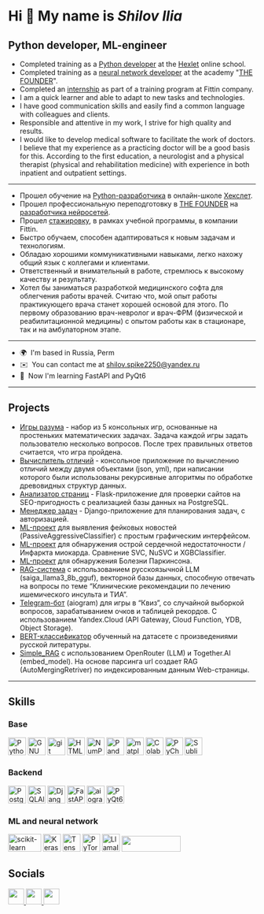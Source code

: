 Hi 👋 My name is _**Shilov Ilia**_
============================
Python developer, ML-engineer
----------------
- Completed training as a [Python developer](https://storage.yandexcloud.net/spike2250-docs/Hexlet_Shilov_IS_eng.jpg) at the [Hexlet](https://ru.hexlet.io/) online school.
- Completed training as a [neural network developer](https://storage.yandexcloud.net/spike2250-docs/Diploma_of_professional_retraining_Shilov_IS.pdf) at the academy "[THE FOUNDER](https://dnk.the-founder.ru/)".
- Completed an [internship](https://storage.yandexcloud.net/spike2250-docs/Fittin_gratitude_Shilov_IS.pdf) as part of a training program at Fittin company.
- I am a quick learner and able to adapt to new tasks and technologies.
- I have good communication skills and easily find a common language with colleagues and clients.
- Responsible and attentive in my work, I strive for high quality and results.
- I would like to develop medical software to facilitate the work of doctors.
  I believe that my experience as a practicing doctor will be a good basis for this.
  According to the first education, a neurologist and a physical therapist (physical and rehabilitation medicine)
  with experience in both inpatient and outpatient settings.
----------------
- Прошел обучение на [Python-разработчика](https://storage.yandexcloud.net/spike2250-docs/Hexlet_Shilov_IS_rus.jpg) в онлайн-школе [Хекслет](https://ru.hexlet.io/).
- Прошел профессиональную переподготовку в [THE FOUNDER](https://dnk.the-founder.ru/) на [разработчика нейросетей](https://storage.yandexcloud.net/spike2250-docs/Diploma_of_professional_retraining_Shilov_IS.pdf).
- Прошел [стажировку](https://storage.yandexcloud.net/spike2250-docs/Fittin_gratitude_Shilov_IS.pdf), в рамках учебной программы, в компании Fittin.
- Быстро обучаем, способен адаптироваться к новым задачам и технологиям.
- Обладаю хорошими коммуникативными навыками, легко нахожу общий язык с коллегами и клиентами.
- Ответственный и внимательный в работе, стремлюсь к высокому качеству и результату.
- Хотел бы заниматься разработкой медицинского софта для облегчения работы врачей.
  Считаю что, мой опыт работы практикующего врача станет хорошей основой для этого.
  По первому образованию врач-невролог и врач-ФРМ (физической и реабилитационной медицины)
  с опытом работы как в стационаре, так и на амбулаторном этапе.
----------------
*   🌍  I'm based in Russia, Perm
*   ✉️  You can contact me at [shilov.spike2250@yandex.ru](mailto:shilov.spike2250@yandex.ru)
*   🧠  Now I'm learning FastAPI and PyQt6
----------------
## Projects
- [Игры разума](https://github.com/Spike2250/python-project-49) - набор из 5 консольных игр, основанные на простеньких математических задачах. Задача каждой игры задать пользователю несколько вопросов. После трех правильных ответов считается, что игра пройдена.
- [Вычислитель отличий](https://github.com/Spike2250/python-project-50) - консольное приложение по вычислению отличий между двумя объектами (json, yml), при написании которого были использованы рекурсивные алгоритмы по обработке древовидных структур данных.
- [Анализатор страниц](https://github.com/Spike2250/python-project-83) - Flask-приложение для проверки сайтов на SEO-пригодность с реализацией базы данных на PostgreSQL.
- [Менеджер задач](https://github.com/Spike2250/python-project-52) - Django-приложение для планирования задач, с авторизацией.
- [ML-проект](https://github.com/Spike2250/check_fake_news) для выявления фейковых новостей (PassiveAggressiveClassifier) с простым графическим интерфейсом.
- [ML-проект](https://github.com/Spike2250/ML-project-Heart-attack-prediction) для обнаружения острой сердечной недостаточности / Инфаркта миокарда. Сравнение SVC, NuSVC и XGBClassifier.
- [ML-проект](https://github.com/Spike2250/ML-project-Detecting-Parkinson-Disease) для обнаружения Болезни Паркинсона.
- [RAG-система](https://github.com/Spike2250/RAG_LlamaIndex_Saiga) с использованием русскоязычной LLM (saiga_llama3_8b_gguf), векторной базы данных, способную отвечать на вопросы по теме “Клинические рекомендации по лечению ишемического инсульта и ТИА”.
- [Telegram-бот](https://github.com/Spike2250/Quiz_bot_ydb) (aiogram) для игры в “Квиз”, со случайной выборкой вопросов, зарабатыванием очков и таблицей рекордов. С использованием Yandex.Cloud (API Gateway, Cloud Function, YDB, Object Storage).
- [BERT-классификатор](https://github.com/Spike2250/BERT_classification) обученный на датасете с произведениями русской литературы.
- [Simple_RAG](https://github.com/Spike2250/Simple_RAG) с использованием OpenRouter (LLM) и Together.AI (embed_model). На основе парсинга url создает RAG (AutoMergingRetriver) по индексированным данным Web-страницы.
----------------
## Skills
### Base
<p align="left">
  <a href="https://www.python.org/" target="_blank" rel="noreferrer"><img src="https://raw.githubusercontent.com/danielcranney/readme-generator/main/public/icons/skills/python-colored.svg" width="36" height="36" alt="Python" /></a>
  <a href="https://www.gnu.org/software/bash/" target="_blank" rel="noreferrer"><img src="https://raw.githubusercontent.com/danielcranney/readme-generator/main/public/icons/skills/gnubash.svg" width="36" height="36" alt="GNU Bash" /></a>
  <a href="https://git-scm.com/" target="_blank" rel="noreferrer"><img src="https://git-scm.com/images/logos/downloads/Git-Icon-1788C.svg" width="36" height="36" alt="git" /></a>
  <a href="https://developer.mozilla.org/en-US/docs/Glossary/HTML5" target="_blank" rel="noreferrer"><img src="https://raw.githubusercontent.com/danielcranney/readme-generator/main/public/icons/skills/html5-colored.svg" width="36" height="36" alt="HTML5" /></a>
  <a href="https://numpy.org/" target="_blank" rel="noreferrer"><img src="https://logosandtypes.com/wp-content/uploads/2024/02/numpy.svg" width="36" height="36" alt="NumPy" /></a>
  <a href="https://pandas.pydata.org/" target="_blank" rel="noreferrer"><img src="https://icon.icepanel.io/Technology/svg/Pandas.svg" width="36" height="36" alt="Pandas" /></a>
  <a href="https://matplotlib.org/" target="_blank" rel="noreferrer"><img src="https://upload.wikimedia.org/wikipedia/commons/8/84/Matplotlib_icon.svg" width="36" height="36" alt="matplotlib" /></a>
  <a href="https://colab.google/" target="_blank" rel="noreferrer"><img src="https://upload.wikimedia.org/wikipedia/commons/archive/d/d0/20221103151430%21Google_Colaboratory_SVG_Logo.svg" width="36" height="36" alt="Colab" /></a>
  <a href="https://www.jetbrains.com/pycharm/" target="_blank" rel="noreferrer"><img src="https://upload.wikimedia.org/wikipedia/commons/1/1d/PyCharm_Icon.svg" width="36" height="36" alt="PyCharm" /></a>
  <a href="https://www.sublimetext.com/index2" target="_blank" rel="noreferrer"><img src="https://raw.githubusercontent.com/danielcranney/readme-generator/main/public/icons/skills/sublimetext.svg" width="36" height="36" alt="Sublime Text" /></a>
</p>

### Backend
<p align="left">
  <a href="https://www.postgresql.org/" target="_blank" rel="noreferrer"><img src="https://raw.githubusercontent.com/danielcranney/readme-generator/main/public/icons/skills/postgresql-colored.svg" width="36" height="36" alt="PostgreSQL" /></a>
  <a href="https://www.sqlalchemy.org/" target="_blank" rel="noreferrer"><img src="https://upload.wikimedia.org/wikipedia/commons/archive/d/d7/20231226153634%21SQLAlchemy.svg" width="36" height="36" alt="SQLAlchemy" /></a>
  <a href="https://www.djangoproject.com/" target="_blank" rel="noreferrer"><img src="https://raw.githubusercontent.com/danielcranney/readme-generator/main/public/icons/skills/django-colored.svg" width="36" height="36" alt="Django" /></a>
  <a href="https://fastapi.tiangolo.com/" target="_blank" rel="noreferrer"><img src="https://cdn.worldvectorlogo.com/logos/fastapi-1.svg" width="36" height="36" alt="FastAPI" /></a>
  <a href="https://aiogram.dev/" target="_blank" rel="noreferrer"><img src="https://aiogram.dev/assets/images/aiogram-logo.svg" width="36" height="36" alt="aiogram" /></a>
  <a href="https://pypi.org/project/PyQt6/" target="_blank" rel="noreferrer"><img src="https://upload.wikimedia.org/wikipedia/commons/e/e6/Python_and_Qt.svg" width="36" height="36" alt="PyQt6" /></a>
</p>

### ML and neural network
<p align="left">
  <a href="https://scikit-learn.org/" target="_blank" rel="noreferrer"><img src="https://upload.wikimedia.org/wikipedia/commons/0/05/Scikit_learn_logo_small.svg" width="67" height="36" alt="scikit-learn" /></a>
  <a href="https://keras.io/" target="_blank" rel="noreferrer"><img src="https://upload.wikimedia.org/wikipedia/commons/a/ae/Keras_logo.svg" width="36" height="36" alt="Keras" /></a>
  <a href="https://www.tensorflow.org/" target="_blank" rel="noreferrer"><img src="https://upload.wikimedia.org/wikipedia/commons/2/2d/Tensorflow_logo.svg" width="36" height="36" alt="Tensorflow" /></a>
  <a href="https://pytorch.org/" target="_blank" rel="noreferrer"><img src="https://upload.wikimedia.org/wikipedia/commons/1/10/PyTorch_logo_icon.svg" width="36" height="36" alt="PyTorch" /></a>
  <a href="https://www.llamaindex.ai/" target="_blank" rel="noreferrer"><img src="https://docs.llamaindex.ai/en/v0.10.23/_static/assets/LlamaSquareBlack.svg" width="36" height="36" alt="LlamaIndex" /></a>
  <a href="https://openrouter.ai/" target="_blank" rel="noreferrer">
    <picture>
      <source media="(prefers-color-scheme: dark)" srcset="https://files.buildwithfern.com/openrouter.docs.buildwithfern.com/docs/2025-04-03T04:35:19.287Z/content/assets/logo-white.svg" />
      <source media="(prefers-color-scheme: light)" srcset="https://files.buildwithfern.com/openrouter.docs.buildwithfern.com/docs/2025-04-03T04:35:19.287Z/content/assets/logo.svg" />
      <img src="https://files.buildwithfern.com/openrouter.docs.buildwithfern.com/docs/2025-04-03T04:35:19.287Z/content/assets/logo.svg" width="120" height="32" />
    </picture>
  </a>
</p>

## Socials
<p align="left">
<a href="https://www.github.com/Spike2250" target="_blank" rel="noreferrer">
  <picture>
    <source media="(prefers-color-scheme: dark)" srcset="https://raw.githubusercontent.com/danielcranney/readme-generator/main/public/icons/socials/github-dark.svg" />
    <source media="(prefers-color-scheme: light)" srcset="https://raw.githubusercontent.com/danielcranney/readme-generator/main/public/icons/socials/github.svg" />
    <img src="https://raw.githubusercontent.com/danielcranney/readme-generator/main/public/icons/socials/github.svg" width="32" height="32" />
  </picture>
</a>
<a href="https://t.me/spike2250" target="_blank" rel="noreferrer">
  <picture>
    <source media="(prefers-color-scheme: dark)" srcset="https://upload.wikimedia.org/wikipedia/commons/8/83/Telegram_2019_Logo.svg" />
    <source media="(prefers-color-scheme: light)" srcset="https://upload.wikimedia.org/wikipedia/commons/8/83/Telegram_2019_Logo.svg" />
    <img src="https://upload.wikimedia.org/wikipedia/commons/8/83/Telegram_2019_Logo.svg" width="32" height="32" />
  </picture>
</a>
<a href="https://discord.com/users/shilov_ilia" target="_blank" rel="noreferrer">
  <picture>
    <source media="(prefers-color-scheme: dark)" srcset="https://raw.githubusercontent.com/danielcranney/readme-generator/main/public/icons/socials/discord-dark.svg" />
    <source media="(prefers-color-scheme: light)" srcset="https://raw.githubusercontent.com/danielcranney/readme-generator/main/public/icons/socials/discord.svg" />
    <img src="https://raw.githubusercontent.com/danielcranney/readme-generator/main/public/icons/socials/discord.svg" width="32" height="32" />
  </picture>
</a>
</p>
